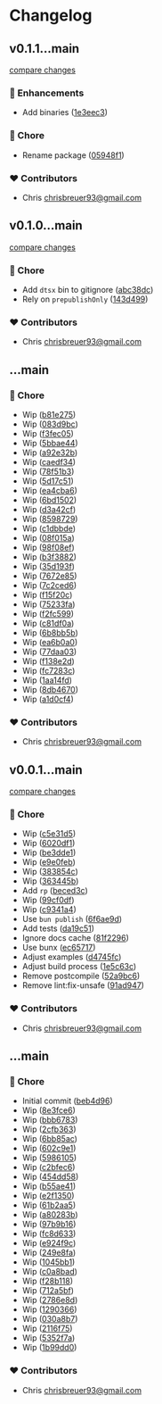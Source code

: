 # Changelog


## v0.1.1...main

[compare changes](https://github.com/stacksjs/dts-generation/compare/v0.1.1...main)

### 🚀 Enhancements

- Add binaries ([1e3eec3](https://github.com/stacksjs/dts-generation/commit/1e3eec3))

### 🏡 Chore

- Rename package ([05948f1](https://github.com/stacksjs/dts-generation/commit/05948f1))

### ❤️ Contributors

- Chris <chrisbreuer93@gmail.com>

## v0.1.0...main

[compare changes](https://github.com/stacksjs/dts-generation/compare/v0.1.0...main)

### 🏡 Chore

- Add `dtsx` bin to gitignore ([abc38dc](https://github.com/stacksjs/dts-generation/commit/abc38dc))
- Rely on `prepublishOnly` ([143d499](https://github.com/stacksjs/dts-generation/commit/143d499))

### ❤️ Contributors

- Chris <chrisbreuer93@gmail.com>

## ...main


### 🏡 Chore

- Wip ([b81e275](https://github.com/stacksjs/dts-generation/commit/b81e275))
- Wip ([083d9bc](https://github.com/stacksjs/dts-generation/commit/083d9bc))
- Wip ([f3fec05](https://github.com/stacksjs/dts-generation/commit/f3fec05))
- Wip ([5bbae44](https://github.com/stacksjs/dts-generation/commit/5bbae44))
- Wip ([a92e32b](https://github.com/stacksjs/dts-generation/commit/a92e32b))
- Wip ([caedf34](https://github.com/stacksjs/dts-generation/commit/caedf34))
- Wip ([78f51b3](https://github.com/stacksjs/dts-generation/commit/78f51b3))
- Wip ([5d17c51](https://github.com/stacksjs/dts-generation/commit/5d17c51))
- Wip ([ea4cba6](https://github.com/stacksjs/dts-generation/commit/ea4cba6))
- Wip ([6bd1502](https://github.com/stacksjs/dts-generation/commit/6bd1502))
- Wip ([d3a42cf](https://github.com/stacksjs/dts-generation/commit/d3a42cf))
- Wip ([8598729](https://github.com/stacksjs/dts-generation/commit/8598729))
- Wip ([c1dbbde](https://github.com/stacksjs/dts-generation/commit/c1dbbde))
- Wip ([08f015a](https://github.com/stacksjs/dts-generation/commit/08f015a))
- Wip ([98f08ef](https://github.com/stacksjs/dts-generation/commit/98f08ef))
- Wip ([b3f3882](https://github.com/stacksjs/dts-generation/commit/b3f3882))
- Wip ([35d193f](https://github.com/stacksjs/dts-generation/commit/35d193f))
- Wip ([7672e85](https://github.com/stacksjs/dts-generation/commit/7672e85))
- Wip ([7c2ced6](https://github.com/stacksjs/dts-generation/commit/7c2ced6))
- Wip ([f15f20c](https://github.com/stacksjs/dts-generation/commit/f15f20c))
- Wip ([75233fa](https://github.com/stacksjs/dts-generation/commit/75233fa))
- Wip ([f2fc599](https://github.com/stacksjs/dts-generation/commit/f2fc599))
- Wip ([c81df0a](https://github.com/stacksjs/dts-generation/commit/c81df0a))
- Wip ([6b8bb5b](https://github.com/stacksjs/dts-generation/commit/6b8bb5b))
- Wip ([ea6b0a0](https://github.com/stacksjs/dts-generation/commit/ea6b0a0))
- Wip ([77daa03](https://github.com/stacksjs/dts-generation/commit/77daa03))
- Wip ([f138e2d](https://github.com/stacksjs/dts-generation/commit/f138e2d))
- Wip ([fc7283c](https://github.com/stacksjs/dts-generation/commit/fc7283c))
- Wip ([1aa14fd](https://github.com/stacksjs/dts-generation/commit/1aa14fd))
- Wip ([8db4670](https://github.com/stacksjs/dts-generation/commit/8db4670))
- Wip ([a1d0cf4](https://github.com/stacksjs/dts-generation/commit/a1d0cf4))

### ❤️ Contributors

- Chris <chrisbreuer93@gmail.com>

## v0.0.1...main

[compare changes](https://github.com/stacksjs/reverse-proxy/compare/v0.0.1...main)

### 🏡 Chore

- Wip ([c5e31d5](https://github.com/stacksjs/reverse-proxy/commit/c5e31d5))
- Wip ([6020df1](https://github.com/stacksjs/reverse-proxy/commit/6020df1))
- Wip ([be3dde1](https://github.com/stacksjs/reverse-proxy/commit/be3dde1))
- Wip ([e9e0feb](https://github.com/stacksjs/reverse-proxy/commit/e9e0feb))
- Wip ([383854c](https://github.com/stacksjs/reverse-proxy/commit/383854c))
- Wip ([363445b](https://github.com/stacksjs/reverse-proxy/commit/363445b))
- Add `rp` ([beced3c](https://github.com/stacksjs/reverse-proxy/commit/beced3c))
- Wip ([99cf0df](https://github.com/stacksjs/reverse-proxy/commit/99cf0df))
- Wip ([c9341a4](https://github.com/stacksjs/reverse-proxy/commit/c9341a4))
- Use `bun publish` ([6f6ae9d](https://github.com/stacksjs/reverse-proxy/commit/6f6ae9d))
- Add tests ([da19c51](https://github.com/stacksjs/reverse-proxy/commit/da19c51))
- Ignore docs cache ([81f2296](https://github.com/stacksjs/reverse-proxy/commit/81f2296))
- Use bunx ([ec65717](https://github.com/stacksjs/reverse-proxy/commit/ec65717))
- Adjust examples ([d4745fc](https://github.com/stacksjs/reverse-proxy/commit/d4745fc))
- Adjust build process ([1e5c63c](https://github.com/stacksjs/reverse-proxy/commit/1e5c63c))
- Remove postcompile ([52a9bc6](https://github.com/stacksjs/reverse-proxy/commit/52a9bc6))
- Remove lint:fix-unsafe ([91ad947](https://github.com/stacksjs/reverse-proxy/commit/91ad947))

### ❤️ Contributors

- Chris <chrisbreuer93@gmail.com>

## ...main


### 🏡 Chore

- Initial commit ([beb4d96](https://github.com/stacksjs/reverse-proxy/commit/beb4d96))
- Wip ([8e3fce6](https://github.com/stacksjs/reverse-proxy/commit/8e3fce6))
- Wip ([bbb6783](https://github.com/stacksjs/reverse-proxy/commit/bbb6783))
- Wip ([2cfb363](https://github.com/stacksjs/reverse-proxy/commit/2cfb363))
- Wip ([6bb85ac](https://github.com/stacksjs/reverse-proxy/commit/6bb85ac))
- Wip ([602c9e1](https://github.com/stacksjs/reverse-proxy/commit/602c9e1))
- Wip ([5986105](https://github.com/stacksjs/reverse-proxy/commit/5986105))
- Wip ([c2bfec6](https://github.com/stacksjs/reverse-proxy/commit/c2bfec6))
- Wip ([454dd58](https://github.com/stacksjs/reverse-proxy/commit/454dd58))
- Wip ([b55ae41](https://github.com/stacksjs/reverse-proxy/commit/b55ae41))
- Wip ([e2f1350](https://github.com/stacksjs/reverse-proxy/commit/e2f1350))
- Wip ([61b2aa5](https://github.com/stacksjs/reverse-proxy/commit/61b2aa5))
- Wip ([a80283b](https://github.com/stacksjs/reverse-proxy/commit/a80283b))
- Wip ([97b9b16](https://github.com/stacksjs/reverse-proxy/commit/97b9b16))
- Wip ([fc8d633](https://github.com/stacksjs/reverse-proxy/commit/fc8d633))
- Wip ([e924f9c](https://github.com/stacksjs/reverse-proxy/commit/e924f9c))
- Wip ([249e8fa](https://github.com/stacksjs/reverse-proxy/commit/249e8fa))
- Wip ([1045bb1](https://github.com/stacksjs/reverse-proxy/commit/1045bb1))
- Wip ([c0a8bad](https://github.com/stacksjs/reverse-proxy/commit/c0a8bad))
- Wip ([f28b118](https://github.com/stacksjs/reverse-proxy/commit/f28b118))
- Wip ([712a5bf](https://github.com/stacksjs/reverse-proxy/commit/712a5bf))
- Wip ([2786e8d](https://github.com/stacksjs/reverse-proxy/commit/2786e8d))
- Wip ([1290366](https://github.com/stacksjs/reverse-proxy/commit/1290366))
- Wip ([030a8b7](https://github.com/stacksjs/reverse-proxy/commit/030a8b7))
- Wip ([2116f75](https://github.com/stacksjs/reverse-proxy/commit/2116f75))
- Wip ([5352f7a](https://github.com/stacksjs/reverse-proxy/commit/5352f7a))
- Wip ([1b99dd0](https://github.com/stacksjs/reverse-proxy/commit/1b99dd0))

### ❤️ Contributors

- Chris <chrisbreuer93@gmail.com>

